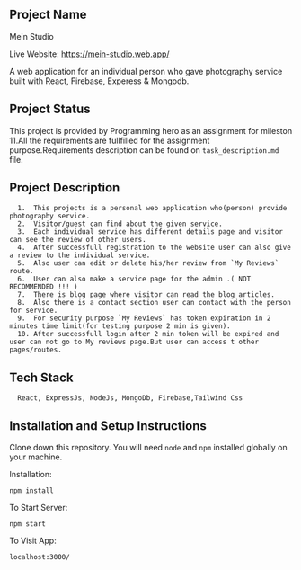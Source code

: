 ## Project Name
Mein Studio

Live Website: https://mein-studio.web.app/

A web application for an individual person who gave photography service built with React, Firebase, Experess & Mongodb.

## Project Status

This project is provided by Programming hero as an assignment for mileston 11.All the requirements are fullfilled for the assignment purpose.Requirements description can be found on `task_description.md` file.

## Project Description

      1.  This projects is a personal web application who(person) provide photography service.
      2.  Visitor/guest can find about the given service.
      3.  Each individual service has different details page and visitor can see the review of other users.
      4.  After successfull registration to the website user can also give a review to the individual service.
      5.  Also user can edit or delete his/her review from `My Reviews` route.
      6.  User can also make a service page for the admin .( NOT RECOMMENDED !!! )
      7.  There is blog page where visitor can read the blog articles.
      8.  Also there is a contact section user can contact with the person for service.
      9.  For security purpose `My Reviews` has token expiration in 2 minutes time limit(for testing purpose 2 min is given).
      10. After successfull login after 2 min token will be expired and user can not go to My reviews page.But user can access t other pages/routes.

## Tech Stack

      React, ExpressJs, NodeJs, MongoDb, Firebase,Tailwind Css

## Installation and Setup Instructions

Clone down this repository. You will need `node` and `npm` installed globally on your machine.

Installation:

`npm install`

To Start Server:

`npm start`

To Visit App:

`localhost:3000/`
